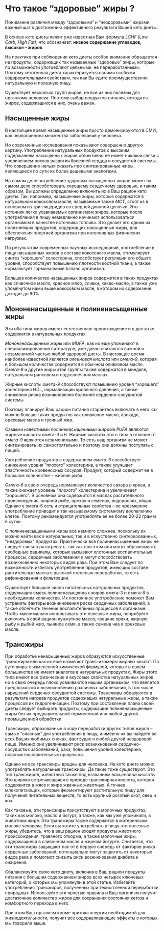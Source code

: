 # Что такое “здоровые” жиры ?

Понимание различия между “здоровыми” и “нездоровыми” жирами важный шаг к достижению эффективного результата Вашей кето диеты.

В основе кето диеты лежит уже известная Вам формула *LCHF (Low Carb, High Fat)*, что обозначает: **низкое содержание углеводов, высокое – жиров**. 

На практике при соблюдении кето диеты особое внимание обращается на продукты, содержащих так называемые “здоровые” жиры, которые по возможности употребляют цельными, не переработанными.  Поэтому кетогенная диета характеризуется своими особыми оздоровительными свойствам, так как Вы едите преимущественно натуральную и полезную пищу.

Существует несколько групп жиров, не все из них полезны для организма человека. Поэтому выбор продуктов питания, исходя из жиров, содержащихся в них, очень важен. 

## Насыщенные жиры

В настоящее время насыщенные жиры просто демонизируются в СМИ, как первопричина множества заболеваний у человека. 

Но современные исследования показывают совершенно другую картину. Употребление натуральных продуктов с высоким содержанием насыщенных жиров объективно не имеет никакой связи с увеличением рисков развития болезней сердца и сосудистой системы. Что совершенно нельзя сказать про синтезированные жиры, являющиеся по сути их более дешевыми аналогами.

На самом деле потребление здоровых насыщенных жиров может на самом деле способствовать хорошему сердечному здоровью, и таким образом, Вы должны определенно включить их в Ваш рацион кето диеты. Так, например, насыщенные жиры, которые содержатся в натуральном кокосовом масле, называемые также *MCT*, стоят из в основном из триглицеридов со средней длинной цепочки. Это – источник легко усваиваемых организмом жиров, которые после употребления в пищу немедленно начинают использоваться организмом в качестве источника топлива. Это делает его одним из полезнейших продуктов, содержащих насыщенные жиры, для обеспечения энергией организма при интенсивных физических нагрузках.

По результатам современных научных исследований,  употребление в пищу насыщенных жиров в составе кокосового масла, стимулирует синтез “хорошего” холестерина, способствует регуляции его общего уровня, способствует повышению плотности костной ткани, а также нормализует гормональный баланс организма. 

Большое количество насыщенных жиров содержится в таких продуктах как сливочное масло, красное мясо, сливки, какао-масло, а также уже упомянутом нами выше кокосовом масле, в котором их содержание доходит до 90%.  



## Мононенасыщенные и полиненасыщенные жиры

Эти оба типа жиров имеют естественное происхождение и в достатке содержатся в натуральных продуктах.

*Мононенасыщенные жиры* или *MUFА*, как их еще упоминают в специализированной литературе, уже давно считаются важной и незаменимой частью любой здоровой диеты. В настоящее время наиболее известной является *олеиновая кислота* или *омега-9*, которая в большом количестве содержится в обычном оливковом масле. *Омега-9* и другие жиры этой группы также содержатся в миндале, натуральном рапсовом и подсолнечном маслах.

Жирные кислоты *омега-9* способствуют повышению уровня “хорошего” холестерина HDL, нормализации кровяного давления, а также снижению риска возникновения болезней сердечно-сосудистой системы.

Поэтому планируя Ваш рацион питания старайтесь включать в него как можно больше таких продуктов как оливковое масло, авокадо, ореховые масла и гусиный жир.

Самыми известными *полиненасыщенными жирами* *PUFA* являются жирные кислоты омега-3 и 6. Жирные кислоты этого типа в отличие от *омега-9* являются незаменимыми. То есть наш организм не может синтезировать их самостоятельно и поэтому они должны поступать с пищей. 

Употребление продуктов с содержанием *омега-3* способствует снижению уровня "плохого" холестерина, а также улучшает эластичность кровеносных сосудов. Продукт, который содержит ее в большом количестве – жирная рыба.

*Омега-6* в свою очередь нормализует количество сахара в крови, а также снижает уровень "плохого" холестерина и увеличивает "хорошего". В основном она содержится в маслах растительного происхождения, жирной рыбе, орехах и семенах, водорослях, яйцах. Однако у омега-6 есть и отрицательные свойства – ее чрезмерное употребление приводит к так называемому системному воспалению клеток. Поэтому рекомендуется употреблять ее не более 20-22 грамм в сутки.

С полиненасыщенными жиры всё немного сложнее, поскольку их можно найти как в натуральных, так и в искуственно синтезированных, "нездоровых" продуктах. Практически все полиненасыщенные жиры не следует сильно разогревать, так как при этом они могут образовывать свободные радикалы, которые вызывают клеточные воспалительные процессы, сердечные заболевания и могут способствовать возникновению некоторых видов рака. При этом Вам следует по возможности избегать употребление продуктов, имеющих составе растительные масла с высокой степенью переработки, то есть рафинирования и фильтрации.

Существует большое число питательных натуральных продуктов, содержащих смесь полиненасыщенных жиров омега-3 и омега-6 в необходимом количестве. Их постоянное употребление поможет Вам устранить факторы возникновения риска сердечных заболеваний, а также облегчить течение воспалительных процессов в организме. Чтобы максимально использовать эти полезные жиры, попробуйте включить в свой рацион кунжутное масло, грецкие орехи, жирную рыбу и рыбий жир, льняное семя, а также семена чиа и ореховые масла.

## Трансжиры

При обработке ненасыщенных жиров образуются искусственные трансжиры или как их еще называют транс-изомеры жирных кислот. По сути жиры с измененной химической формулой, которые в своем большинстве не имеют аналогов в натуральных продуктах. Жиры этого типа имеют все физические и вкусовые свойства натуральных жиров, но в свою очередь плохо усваиваются нашим организмом, что является предпосылкой к возникновению различных заболеваний, в том числе нарушений сердечно-сосудистой системы. Трансжиры образуются в результате нагрева продуктов содержащих натуральные жиры, а также процессов их гидрогенизации. Поэтому при составлении плана своей диеты следует выбирать продукты, содержащие полиненасыщенные жиры без их предварительной термической или любой другой промышленной обработки.   

Трансжиры, образованные в ходе переработки других типов жиров – самые "опасные" для употребления в пищу, и именно их вы найдете во всех Ваших любимых снеках, фастфудах и любой другой нездоровой пище. Именно они увеличивают риск возникновения сердечно-сосудистых заболеваний, рака, повышения уровня холестерина, опасных воспалительных процессов.

Однако не все трансжиры вредны для человека. На кето диете можно употреблять натуральные трансжиры. Да такие тоже существуют. Это тип трансжиров, известный также под названием *вакценовой кислоты*. Это широко встречающаяся в природе трансжирная кислота, которая содержится в мясе и жире жвачных животных. А точнее млекопитающих, которые ферментируют растительную пищу для получения питательных веществ, то есть крупный рогатый скот, овец и коз.

Как таковые, эти трансжиры присутствуют в молочных продуктах, таких как молоко, масло и йогурт, а также, как мы уже упоминали, в животном жире. Эти трансжиры также содержится в материнском молоке человека. Если вы хотите употреблять в пищу эти полезные жиры, убедитесь, что в ваш рацион входят продукты животного происхождения, травяного откорма, а также молочные жиры, содержащиеся в сливочном масле и жирном йогурте. Считается, что эти трансжиры защищают нас от в первую очередь от факторов риска сердечных заболеваний, потенциально могут защитить от некоторых видов рака и помогают снизить риск возникновения диабета и ожирения.

Сбалансируйте свою кето диету, включив в Ваш рацион продукты питания с большим содержанием жиров всех четырех ключевых категорий, о которых мы упомянули в этой статье. Избегайте употребления трансжиров, полученных при техногогенной переработки природных. Используйте эти простые правила и Ваш организм получит достаточное количество жиров для сохранения состояния кетоза и комфортного перехода в него. 

При этом Ваш организм кроме притока энергии необходимой для жизнедеятельности, получит все оздоравливающие эффекты о которых мы говорили выше.